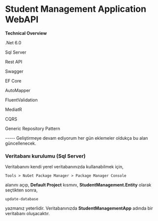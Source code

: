# Student Management Application WebAPI

**Technical Overview**

.Net 6.0

Sql Server

Rest API

Swagger

EF Core

AutoMapper

FluentValidation

MediatR

CQRS

Generic Repository Pattern

----- Geliştirmeye devam ediyorum her gün eklemeler oldukça bu alan güncellenecek.

### Veritabanı kurulumu (Sql Server)

Veritabanını kendi yerel veritabanınızda kullanabilmek için,
```
Tools > NuGet Package Manager > Package Manager Console
```
alanını açıp, **Default Project** kısmını, **StudentManagement.Entity** olarak seçtikten sonra,
```
update-database
```
yazmanız yeterlidir. Veritabanınızda **StudentManagementApp** adında bir veritabanı oluşacaktır.
